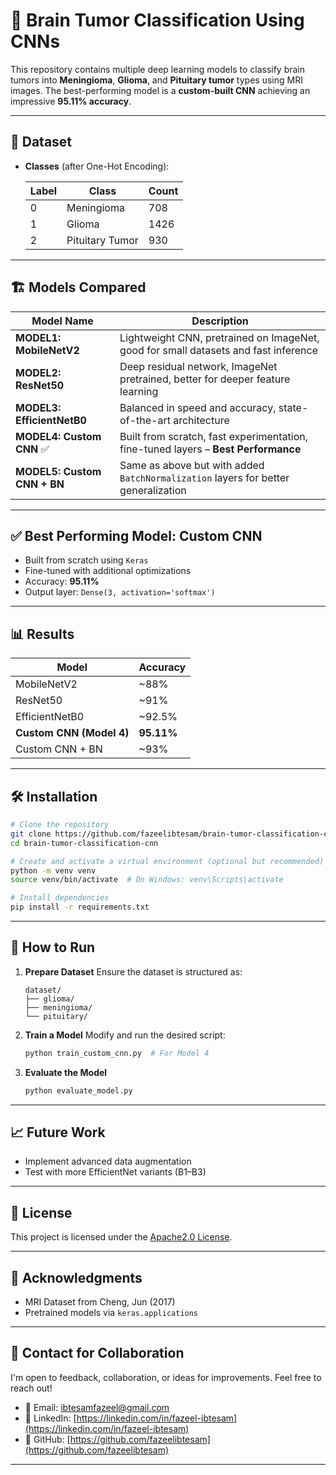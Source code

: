 # 🧠 Brain Tumor Classification Using CNNs

This repository contains multiple deep learning models to classify brain tumors into **Meningioma**, **Glioma**, and **Pituitary tumor** types using MRI images. The best-performing model is a **custom-built CNN** achieving an impressive **95.11% accuracy**.

---

## 📂 Dataset

* **Classes** (after One-Hot Encoding):

  | Label | Class           | Count |
  | ----- | --------------- | ----- |
  | 0     | Meningioma      | 708   |
  | 1     | Glioma          | 1426  |
  | 2     | Pituitary Tumor | 930   |

---

## 🏗️ Models Compared

| Model Name                  | Description                                                                         |
| --------------------------- | ----------------------------------------------------------------------------------- |
| **MODEL1: MobileNetV2**     | Lightweight CNN, pretrained on ImageNet, good for small datasets and fast inference |
| **MODEL2: ResNet50**        | Deep residual network, ImageNet pretrained, better for deeper feature learning      |
| **MODEL3: EfficientNetB0**  | Balanced in speed and accuracy, state-of-the-art architecture                       |
| **MODEL4: Custom CNN** ✅    | Built from scratch, fast experimentation, fine-tuned layers – **Best Performance**  |
| **MODEL5: Custom CNN + BN** | Same as above but with added `BatchNormalization` layers for better generalization  |

---

## ✅ Best Performing Model: Custom CNN

* Built from scratch using `Keras`
* Fine-tuned with additional optimizations
* Accuracy: **95.11%**
* Output layer: `Dense(3, activation='softmax')`

---

## 📊 Results

| Model                    | Accuracy   |
| ------------------------ | ---------- |
| MobileNetV2              | \~88%      |
| ResNet50                 | \~91%      |
| EfficientNetB0           | \~92.5%    |
| **Custom CNN (Model 4)** | **95.11%** |
| Custom CNN + BN          | \~93%      |

---

## 🛠️ Installation

```bash
# Clone the repository
git clone https://github.com/fazeelibtesam/brain-tumor-classification-cnn.git
cd brain-tumor-classification-cnn

# Create and activate a virtual environment (optional but recommended)
python -m venv venv
source venv/bin/activate  # On Windows: venv\Scripts\activate

# Install dependencies
pip install -r requirements.txt
```

---

## 🚀 How to Run

1. **Prepare Dataset**
   Ensure the dataset is structured as:

   ```
   dataset/
   ├── glioma/
   ├── meningioma/
   └── pituitary/
   ```

2. **Train a Model**
   Modify and run the desired script:

   ```bash
   python train_custom_cnn.py  # For Model 4
   ```

3. **Evaluate the Model**

   ```bash
   python evaluate_model.py
   ```

---

## 📈 Future Work

* Implement advanced data augmentation
* Test with more EfficientNet variants (B1–B3)

---

## 📄 License

This project is licensed under the [Apache2.0 License](LICENSE).

---

## 🙌 Acknowledgments

* MRI Dataset from Cheng, Jun (2017)
* Pretrained models via `keras.applications`

---

## 🤝 Contact for Collaboration

I'm open to feedback, collaboration, or ideas for improvements. Feel free to reach out!

* 📧 Email: [ibtesamfazeel@gmail.com](mailto:ibtesamfazeel@gmail.com)
* 💼 LinkedIn: [https://linkedin.com/in/fazeel-ibtesam](https://linkedin.com/in/fazeel-ibtesam)
* 🐙 GitHub: [https://github.com/fazeelibtesam](https://github.com/fazeelibtesam)

---

